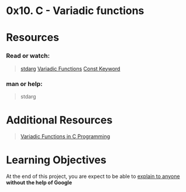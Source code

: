 # 0x10. C - Variadic functions

# Resources
### Read or watch:
> [stdarg](https://en.wikipedia.org/wiki/Stdarg.h)
> [Variadic Functions](https://www.gnu.org/software/libc/manual/html_node/Variadic-Functions.html)
> [Const Keyword](https://www.youtube.com/watch?v=1W4oyuOdXv8)

### man or help:
> stdarg

# Additional Resources
> [Variadic Functions in C Programming](https://www.youtube.com/watch?v=Lh7xydr8zzU)

# Learning Objectives
At the end of this project, you are expect to be able to [explain to anyone](https://fs.blog/feynman-learning-technique/) **without the help of Google**
